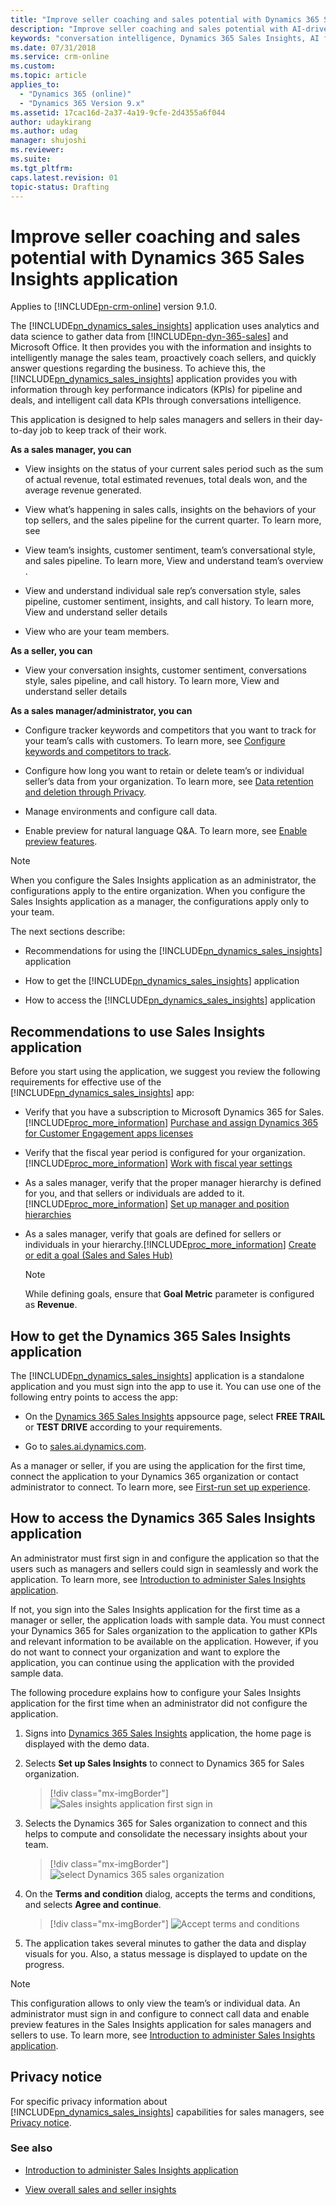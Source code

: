 ```yaml
---
title: "Improve seller coaching and sales potential with Dynamics 365 Sales Insights application | MicrosoftDocs"
description: "Improve seller coaching and sales potential with AI-driven insights readily available for Dynamics 365 for Sales"
keywords: "conversation intelligence, Dynamics 365 Sales Insights, AI for sales, Sales AI, Sales Insights"
ms.date: 07/31/2018
ms.service: crm-online
ms.custom: 
ms.topic: article
applies_to:
  - "Dynamics 365 (online)"
  - "Dynamics 365 Version 9.x"
ms.assetid: 17cac16d-2a37-4a19-9cfe-2d4355a6f044
author: udaykirang
ms.author: udag
manager: shujoshi
ms.reviewer: 
ms.suite: 
ms.tgt_pltfrm: 
caps.latest.revision: 01
topic-status: Drafting
---
```


# Improve seller coaching and sales potential with Dynamics 365 Sales Insights application

Applies to [!INCLUDE[pn-crm-online](../includes/pn-crm-online.md)] version 9.1.0.

The [!INCLUDE[pn_dynamics_sales_insights](../includes/pn-dynamics-sales-insights.md)] application uses analytics and data science to gather data from [!INCLUDE[pn-dyn-365-sales](../includes/pn-dyn-365-sales.md)] and Microsoft Office. It then provides you with the information and insights to intelligently manage the sales team, proactively coach sellers, and quickly answer questions regarding the business. To achieve this, the [!INCLUDE[pn_dynamics_sales_insights](../includes/pn-dynamics-sales-insights.md)] application provides you with information through key performance indicators (KPIs) for pipeline and deals, and intelligent call data KPIs through conversations intelligence.

This application is designed to help sales managers and sellers in their day-to-day job to keep track of their work. 

**As a sales manager, you can**

-	View insights on the status of your current sales period such as the sum of actual revenue, total estimated revenues, total deals won, and the average revenue generated.

-	View what’s happening in sales calls, insights on the behaviors of your top sellers, and the sales pipeline for the current quarter. To learn more, see <link will be added Team Overview>

-	View team’s insights, customer sentiment, team’s conversational style, and sales pipeline. To learn more, View and understand team’s overview <link will be added Team Overview>.

-	View and understand individual sale rep’s conversation style, sales pipeline, customer sentiment, insights, and call history. To learn more, View and understand seller details<link will be added Seller details>

-	View who are your team members.

**As a seller, you can**

-	View your conversation insights, customer sentiment, conversations style, sales pipeline, and call history. To learn more, View and understand seller details<link will be added Seller details>

**As a sales manager/administrator, you can**

-	Configure tracker keywords and competitors that you want to track for your team’s calls with customers. To learn more, see [Configure keywords and competitors to track](configure-keywords-competitors.md).

-	Configure how long you want to retain or delete team’s or individual seller’s data from your organization. To learn more, see [Data retention and deletion through Privacy](data-retention-deletion-policy.md).

-	Manage environments and configure call data.

-	Enable preview for natural language Q&A. To learn more, see [Enable preview features](enable-preview-features-sales-insights-app.md).

> [!NOTE]
> When you configure the Sales Insights application as an administrator, the configurations apply to the entire organization. When you configure the Sales Insights application as a manager, the configurations apply only to your team.

The next sections describe:

- Recommendations for using the [!INCLUDE[pn_dynamics_sales_insights](../includes/pn-dynamics-sales-insights.md)] application

- How to get the [!INCLUDE[pn_dynamics_sales_insights](../includes/pn-dynamics-sales-insights.md)] application

- How to access the [!INCLUDE[pn_dynamics_sales_insights](../includes/pn-dynamics-sales-insights.md)] application


## Recommendations to use Sales Insights application

Before you start using the application, we suggest you review the following requirements for effective use of the [!INCLUDE[pn_dynamics_sales_insights](../includes/pn-dynamics-sales-insights.md)] app:

-	Verify that you have a subscription to Microsoft Dynamics 365 for Sales. [!INCLUDE[proc_more_information](../includes/proc-more-information.md)] [Purchase and assign Dynamics 365 for Customer Engagement apps licenses](/dynamics365/customer-engagement/admin/purchase-assign-online-licenses) 

- Verify that the fiscal year period is configured for your organization. [!INCLUDE[proc_more_information](../includes/proc-more-information.md)] [Work with fiscal year settings](/dynamics365/customer-engagement/admin/work-fiscal-year-settings)

- As a sales manager, verify that the proper manager hierarchy is defined for you, and that sellers or individuals are added to it. [!INCLUDE[proc_more_information](../includes/proc-more-information.md)] [Set up manager and position hierarchies](/dynamics365/customer-engagement/admin/hierarchy-security#set-up-manager-and-position-hierarchies)

- As a sales manager, verify that goals are defined for sellers or individuals in your hierarchy.[!INCLUDE[proc_more_information](../includes/proc-more-information.md)] [Create or edit a goal (Sales and Sales Hub)](/dynamics365/customer-engagement/sales-enterprise/create-edit-goal-sales)
    >[!NOTE]
    >While defining goals, ensure that **Goal Metric** parameter is configured as **Revenue**. 

## How to get the Dynamics 365 Sales Insights application

The [!INCLUDE[pn_dynamics_sales_insights](../includes/pn-dynamics-sales-insights.md)] application is a standalone application and you must sign into the app to use it. You can use one of the following entry points to access the app:

-	On the [Dynamics 365 Sales Insights](https://appsource.microsoft.com/en-us/product/dynamics-365/mscrm.70b76f06-f739-4808-bd58-b5674a0a42d4) appsource page, select **FREE TRAIL** or **TEST DRIVE** according to your requirements.

-	Go to [sales.ai.dynamics.com](https://sales.ai.dynamics.com/).

As a manager or seller, if you are using the application for the first time, connect the application to your Dynamics 365 organization or contact administrator to connect. To learn more, see [First-run set up experience](fre-setup-sales-insight-app.md).

## How to access the Dynamics 365 Sales Insights application

An administrator must first sign in and configure the application so that the users such as managers and sellers could sign in seamlessly and work the application. To learn more, see [Introduction to administer Sales Insights application](intro-admin-guide-sales-insights-app.md).

If not, you sign into the Sales Insights application for the first time as a manager or seller, the application loads with sample data. You must connect your Dynamics 365 for Sales organization to the application to gather KPIs and relevant information to be available on the application. However, if you do not want to connect your organization and want to explore the application, you can continue using the application with the provided sample data.

The following procedure explains how to configure your Sales Insights application for the first time when an administrator did not configure the application.

1.	Signs into [Dynamics 365 Sales Insights](https://sales.ai.dynamics.com/) application, the home page is displayed with the demo data.

2.	Selects **Set up Sales Insights** to connect to Dynamics 365 for Sales organization.

    > [!div class="mx-imgBorder"]
    > ![Sales insights application first sign in](media/si-app-manager-first-signin.png "Sales insights application first sign in")

3.	Selects the Dynamics 365 for Sales organization to connect and this helps to compute and consolidate the necessary insights about your team.

    > [!div class="mx-imgBorder"]
    > ![select Dynamics 365 sales organization](media/si-app-select-organization.png  "select Dynamics 365 sales organization")

4.	On the **Terms and condition** dialog, accepts the terms and conditions, and selects **Agree and continue**.

    > [!div class="mx-imgBorder"]
    > ![Accept terms and conditions](media/si-app-tnc.png  "Accept terms and conditions")

5.	The application takes several minutes to gather the data and display visuals for you. Also, a status message is displayed to update on the progress.

> [!NOTE]
> This configuration allows to only view the team’s or individual data. An administrator must sign in and configure to connect call data and enable preview features in the Sales Insights application for sales managers and sellers to use. To learn more, see [Introduction to administer Sales Insights application](intro-admin-guide-sales-insights-app.md).

## Privacy notice  

For specific privacy information about [!INCLUDE[pn_dynamics_sales_insights](../includes/pn-dynamics-sales-insights.md)] capabilities for sales managers, see [Privacy notice](privacy-notice-manager.md).

### See also

- [Introduction to administer Sales Insights application](intro-admin-guide-sales-insights-app.md)

- [View overall sales and seller insights](dynamics365-sales-insights-app-home-page.md)